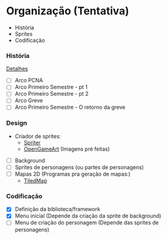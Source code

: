 # Organização (Tentativa)

- História
- Sprites
- Codificação

### História
[Detalhes](projeto.md)
- [ ] Arco PCNA
- [ ] Arco Primeiro Semestre - pt 1
- [ ] Arco Primeiro Semestre - pt 2
- [ ] Arco Greve
- [ ] Arco Primeiro Semestre - O retorno da greve

### Design
- Criador de sprites:
    - [Spriter](http://www.brashmonkey.com)
    - [OpenGameArt](http://www.opengameart.com) (Imagens pré feitas)
- [ ] Background
- [ ] Sprites de personagens (ou partes de personagens)
- [ ] Mapas 2D (Programas pra geração de mapas:)
    - [TiledMap](http://www.mapeditor.org)

### Codificação
- [x] Definição da biblioteca/framework
- [x] Menu inicial (Depende da criação da sprite de background)
- [ ] Menu de criação do personagem (Depende das sprites de personagens)
